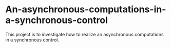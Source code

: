 # An-asynchronous-computations-in-a-synchronous-control
This project is to investigate how to realize an asynchronous computations in a synchronous control.
